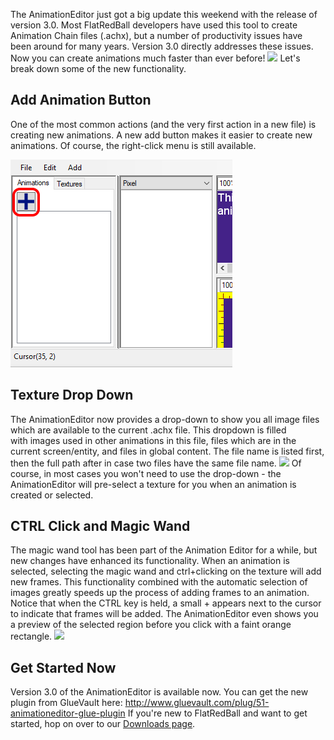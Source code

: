 The AnimationEditor just got a big update this weekend with the release of version 3.0. Most FlatRedBall developers have used this tool to create Animation Chain files (.achx), but a number of productivity issues have been around for many years. Version 3.0 directly addresses these issues. Now you can create animations much faster than ever before! [![](/wp-content/uploads/2018/03/2018-03-25_11-39-43.gif)](/wp-content/uploads/2018/03/2018-03-25_11-39-43.gif) Let's break down some of the new functionality.

## Add Animation Button

One of the most common actions (and the very first action in a new file) is creating new animations. A new add button makes it easier to create new animations. Of course, the right-click menu is still available.

![](/media/2018-03-img_5ab7df93040af.png)

## Texture Drop Down

The AnimationEditor now provides a drop-down to show you all image files which are available to the current .achx file. This dropdown is filled with images used in other animations in this file, files which are in the current screen/entity, and files in global content. The file name is listed first, then the full path after in case two files have the same file name. [![](/wp-content/uploads/2018/03/2018-03-25_11-47-01.gif)](/wp-content/uploads/2018/03/2018-03-25_11-47-01.gif) Of course, in most cases you won't need to use the drop-down - the AnimationEditor will pre-select a texture for you when an animation is created or selected.

## CTRL Click and Magic Wand

The magic wand tool has been part of the Animation Editor for a while, but new changes have enhanced its functionality. When an animation is selected, selecting the magic wand and ctrl+clicking on the texture will add new frames. This functionality combined with the automatic selection of images greatly speeds up the process of adding frames to an animation. Notice that when the CTRL key is held, a small + appears next to the cursor to indicate that frames will be added. The AnimationEditor even shows you a preview of the selected region before you click with a faint orange rectangle. [![](/wp-content/uploads/2018/03/2018-03-25_11-50-34.gif)](/wp-content/uploads/2018/03/2018-03-25_11-50-34.gif)

## Get Started Now

Version 3.0 of the AnimationEditor is available now. You can get the new plugin from GlueVault here: <http://www.gluevault.com/plug/51-animationeditor-glue-plugin> If you're new to FlatRedBall and want to get started, hop on over to our [Downloads page](/download.md).

